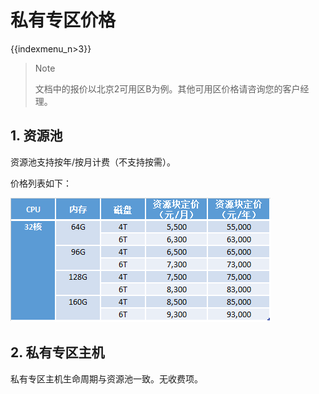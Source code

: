 # 私有专区价格

{{indexmenu_n>3}}

> Note
> 
> 文档中的报价以北京2可用区B为例。其他可用区价格请咨询您的客户经理。

## 1\. 资源池

资源池支持按年/按月计费（不支持按需）。

价格列表如下：

![image](/images/price.png)

## 2\. 私有专区主机

私有专区主机生命周期与资源池一致。无收费项。
